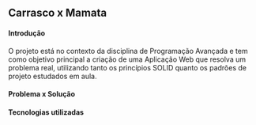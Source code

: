 ## Carrasco x Mamata

#### Introdução

O projeto está no contexto da disciplina de Programação Avançada e tem como objetivo principal a criação de uma Aplicação Web que resolva um problema real, utilizando tanto os princípios SOLID quanto os padrões de projeto estudados em aula. 

#### Problema x Solução



#### Tecnologias utilizadas

